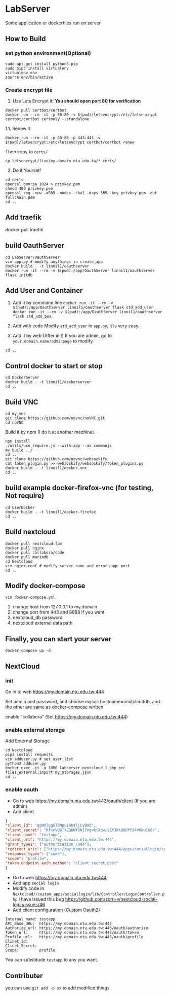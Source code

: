 # LabServer
Some application or dockerfiles run on server

## How to Build

### set python environment(Optional)
```
sudo apt-get install python3-pip
sudo pip3 install virtualenv
virtualenv env
source env/bin/active
```

### Create encrypt file

1. Use Lets Encrypt it!
**You should open port 80 for verification**

```
docker pull certbot/certbot
docker run --rm -it -p 80:80 -v $(pwd)/letsencrypt:/etc/letsencrypt certbot/certbot certonly --standalone
```

1.1. Renew it 

`docker run --rm -it -p 80:80 -p 443:443 -v $(pwd)/letsencrypt:/etc/letsencrypt certbot/certbot renew`

Then copy to `certs/`

`cp letsencrypt/live/my.domain.ntu.edu.tw/* certs/`

2. Do it Yourself
```
cd certs
openssl genrsa 1024 > privkey.pem
chmod 400 privkey.pem
openssl req -new -x509 -nodes -sha1 -days 365 -key privkey.pem -out fullchain.pem
cd ..
```

## Add traefik
docker pull traefik

## build OauthServer
```
cd LabServer/OauthServer
vim app.py # modify anythings in create_app
docker build . -t linnil1/oauthserver
docker run -it --rm -v $(pwd):/app/OauthServer linnil1/oauthserver flask initdb
```

## Add User and Container
1. Add it by command line
`docker run -it --rm -v $(pwd):/app/OauthServer linnil1/oauthserver flask std_add_user`
`docker run -it --rm -v $(pwd):/app/OauthServer linnil1/oauthserver flask std_add_box`

2. Add with code
Modify `std_add_user` in `app.py`, it is very easy.

3. Add it by web (After init)
If you are admin, go to `your.domain.name/adminpage` to modify.

```
cd ..
```

## Control docker to start or stop
```
cd DockerServer
docker build . -t linnil1/dockerserver
cd ..
```

## Build VNC
```
cd my_vnc
git clone https://github.com/novnc/noVNC.git
cd noVNC
```

Build it by npm (I do it at another mechine).

```
npm install
./utils/use_require.js --with-app --as commonjs
mv build ../
cd ..
git clone https://github.com/novnc/websockify
cat token_plugin.py >> websockify/websockify/token_plugins.py
docker build . -t linnil1/docker-vnc
cd ..
```

## build example docker-firefox-vnc (for testing, Not require)
```
cd UserDocker
docker build . -t linnil1/docker-firefox
cd ..
```

## Build nextcloud
```
docker pull nextcloud:fpm
docker pull nginx
docker pull collabora/code
docker pull mariadb
cd Nextcloud
vim nginx.conf # modify server_name and error_page port
cd ..
```

## Modify docker-compose
`vim docker-compose.yml`

1. change host from 127.0.0.1 to my.domain
2. change port from 443 and 8888 if you want
3. nextcloud_db password
4. nextcloud external data path

## Finally, you can start your server
`docker-compose up -d`

## NextCloud
### init
Go in to web https://my.domain.ntu.edu.tw:444

Set admin and password, and choose mysql: hostname=nextclouddb, and the other are same as docker-compose written

enable "collabora" (Set https://my.domain.ntu.edu.tw:444)

### enable external storage
Add External Storage
```
cd Nextcloud
pip3 install requests
vim adduser.py # set user_list
python3 adduser.py
docker exec -it -u 1000 labserver_nextcloud_1 php occ files_external:import my_storages.json
cd ..
```

### enable oauth
* Go to web https://my.domain.ntu.edu.tw:443/oauth/client (If you are admin)
* Add client
``` json
{
"client_id": "qgWmlggGT9Npuihb4ljLyBUd",
"client_secret": "RfxyVQGTY2QUWT6Nj7mgwktXqwilZf3WkQ8DPfi4VUNUIG0r",
"client_name": "testapp",
"client_uri": "https://my.domain.ntu.edu.tw:444",
"grant_types": ["authorization_code"],
"redirect_uris": ["https://my.domain.ntu.edu.tw:444/apps/sociallogin/custom_oidc/testapp"],
"response_types": ["code"],
"scope": "profile",
"token_endpoint_auth_method": "client_secret_post"
}
```

* Go to web https://my.domain.ntu.edu.tw:444
* Add app `social login`
* Modify code in `Nextcloud//custom_apps/sociallogin/lib/Controller/LoginController.php`
  I have issued this bug https://github.com/zorn-v/nextcloud-social-login/issues/46
* Add client configuration (Custom Oauth2)
``` init
Internal_name: testapp
API_Base_URL:  https://my.domain.ntu.edu.tw:443
Authorize_url: https://my.domain.ntu.edu.tw:443/oauth/authorize
Token_url:     https://my.domain.ntu.edu.tw:443/oauth/token
Profile_url:   https://my.domain.ntu.edu.tw:443/oauth/profile
Clinet_id:
Clinet_Secret:
Scope:         profile
```

You can substitude `testapp` to any you want.


## Contributer
you can use
`git add -p xx`
to add modified things
